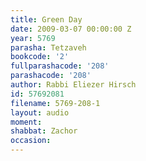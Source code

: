 ```yaml
---
title: Green Day
date: 2009-03-07 00:00:00 Z
year: 5769
parasha: Tetzaveh
bookcode: '2'
fullparashacode: '208'
parashacode: '208'
author: Rabbi Eliezer Hirsch
id: 57692081
filename: 5769-208-1
layout: audio
moment: 
shabbat: Zachor
occasion: 
---
```


